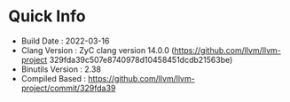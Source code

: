 # Quick Info
* Build Date : 2022-03-16
* Clang Version : ZyC clang version 14.0.0 (https://github.com/llvm/llvm-project 329fda39c507e8740978d10458451dcdb21563be)
* Binutils Version : 2.38
* Compiled Based : https://github.com/llvm/llvm-project/commit/329fda39

